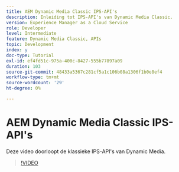 ```yaml
---
title: AEM Dynamic Media Classic IPS-API's
description: Inleiding tot IPS-API's van Dynamic Media Classic.
version: Experience Manager as a Cloud Service
role: Developer
level: Intermediate
feature: Dynamic Media Classic, APIs
topic: Development
index: y
doc-type: Tutorial
exl-id: ef4fd51c-975a-400c-8427-555b77897a09
duration: 103
source-git-commit: 48433a5367c281cf5a1c106b08a1306f1b0e8ef4
workflow-type: tm+mt
source-wordcount: '29'
ht-degree: 0%

---
```


# AEM Dynamic Media Classic IPS-API&#39;s

Deze video doorloopt de klassieke IPS-API&#39;s van Dynamic Media.

>[!VIDEO](https://video.tv.adobe.com/v/335453?quality=12&learn=on)
